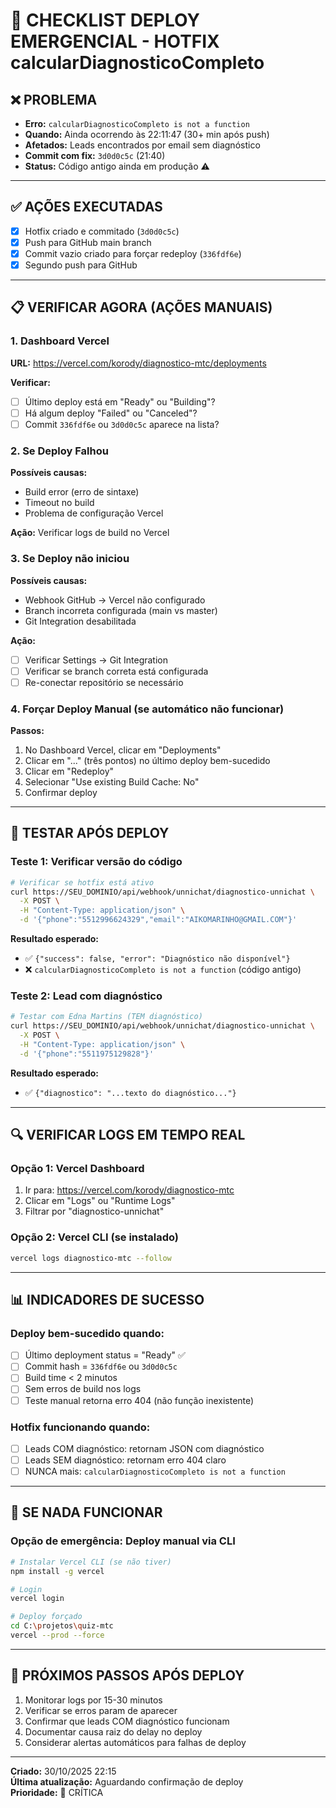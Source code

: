 # 🚨 CHECKLIST DEPLOY EMERGENCIAL - HOTFIX calcularDiagnosticoCompleto

## ❌ PROBLEMA
- **Erro:** `calcularDiagnosticoCompleto is not a function`
- **Quando:** Ainda ocorrendo às 22:11:47 (30+ min após push)
- **Afetados:** Leads encontrados por email sem diagnóstico
- **Commit com fix:** `3d0d0c5c` (21:40)
- **Status:** Código antigo ainda em produção ⚠️

---

## ✅ AÇÕES EXECUTADAS

- [x] Hotfix criado e commitado (`3d0d0c5c`)
- [x] Push para GitHub main branch
- [x] Commit vazio criado para forçar redeploy (`336fdf6e`)
- [x] Segundo push para GitHub

---

## 📋 VERIFICAR AGORA (AÇÕES MANUAIS)

### 1. Dashboard Vercel
**URL:** https://vercel.com/korody/diagnostico-mtc/deployments

**Verificar:**
- [ ] Último deploy está em "Ready" ou "Building"?
- [ ] Há algum deploy "Failed" ou "Canceled"?
- [ ] Commit `336fdf6e` ou `3d0d0c5c` aparece na lista?

### 2. Se Deploy Falhou
**Possíveis causas:**
- Build error (erro de sintaxe)
- Timeout no build
- Problema de configuração Vercel

**Ação:** Verificar logs de build no Vercel

### 3. Se Deploy não iniciou
**Possíveis causas:**
- Webhook GitHub → Vercel não configurado
- Branch incorreta configurada (main vs master)
- Git Integration desabilitada

**Ação:** 
- [ ] Verificar Settings → Git Integration
- [ ] Verificar se branch correta está configurada
- [ ] Re-conectar repositório se necessário

### 4. Forçar Deploy Manual (se automático não funcionar)
**Passos:**
1. No Dashboard Vercel, clicar em "Deployments"
2. Clicar em "..." (três pontos) no último deploy bem-sucedido
3. Clicar em "Redeploy"
4. Selecionar "Use existing Build Cache: No"
5. Confirmar deploy

---

## 🧪 TESTAR APÓS DEPLOY

### Teste 1: Verificar versão do código
```bash
# Verificar se hotfix está ativo
curl https://SEU_DOMINIO/api/webhook/unnichat/diagnostico-unnichat \
  -X POST \
  -H "Content-Type: application/json" \
  -d '{"phone":"5512996624329","email":"AIKOMARINHO@GMAIL.COM"}'
```

**Resultado esperado:**
- ✅ `{"success": false, "error": "Diagnóstico não disponível"}`
- ❌ `calcularDiagnosticoCompleto is not a function` (código antigo)

### Teste 2: Lead com diagnóstico
```bash
# Testar com Edna Martins (TEM diagnóstico)
curl https://SEU_DOMINIO/api/webhook/unnichat/diagnostico-unnichat \
  -X POST \
  -H "Content-Type: application/json" \
  -d '{"phone":"5511975129828"}'
```

**Resultado esperado:**
- ✅ `{"diagnostico": "...texto do diagnóstico..."}`

---

## 🔍 VERIFICAR LOGS EM TEMPO REAL

### Opção 1: Vercel Dashboard
1. Ir para: https://vercel.com/korody/diagnostico-mtc
2. Clicar em "Logs" ou "Runtime Logs"
3. Filtrar por "diagnostico-unnichat"

### Opção 2: Vercel CLI (se instalado)
```bash
vercel logs diagnostico-mtc --follow
```

---

## 📊 INDICADORES DE SUCESSO

### Deploy bem-sucedido quando:
- [ ] Último deployment status = "Ready" ✅
- [ ] Commit hash = `336fdf6e` ou `3d0d0c5c`
- [ ] Build time < 2 minutos
- [ ] Sem erros de build nos logs
- [ ] Teste manual retorna erro 404 (não função inexistente)

### Hotfix funcionando quando:
- [ ] Leads COM diagnóstico: retornam JSON com diagnóstico
- [ ] Leads SEM diagnóstico: retornam erro 404 claro
- [ ] NUNCA mais: `calcularDiagnosticoCompleto is not a function`

---

## 🚨 SE NADA FUNCIONAR

### Opção de emergência: Deploy manual via CLI
```bash
# Instalar Vercel CLI (se não tiver)
npm install -g vercel

# Login
vercel login

# Deploy forçado
cd C:\projetos\quiz-mtc
vercel --prod --force
```

---

## 📝 PRÓXIMOS PASSOS APÓS DEPLOY

1. Monitorar logs por 15-30 minutos
2. Verificar se erros param de aparecer
3. Confirmar que leads COM diagnóstico funcionam
4. Documentar causa raiz do delay no deploy
5. Considerar alertas automáticos para falhas de deploy

---

**Criado:** 30/10/2025 22:15  
**Última atualização:** Aguardando confirmação de deploy  
**Prioridade:** 🚨 CRÍTICA
